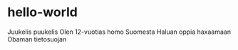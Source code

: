 # hello-world
Juukelis puukelis
Olen 12-vuotias homo Suomesta
Haluan oppia haxaamaan Obaman tietosuojan 
